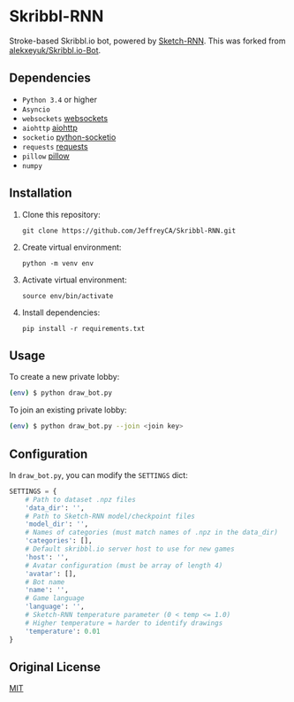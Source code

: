 # Skribbl-RNN

Stroke-based Skribbl.io bot, powered by [Sketch-RNN](https://github.com/magenta/magenta/tree/master/magenta/models/sketch_rnn). This was forked from [alekxeyuk/Skribbl.io-Bot](https://github.com/alekxeyuk/Skribbl.io-Bot).

## Dependencies
- `Python 3.4` or higher
- `Asyncio`
- `websockets` [websockets](https://github.com/aaugustin/websockets)
- `aiohttp` [aiohttp](https://github.com/aio-libs/aiohttp/)
- `socketio` [python-socketio](https://github.com/miguelgrinberg/python-socketio)
- `requests` [requests](https://github.com/kennethreitz/requests)
- `pillow` [pillow](https://github.com/python-pillow/Pillow)
- `numpy`

## Installation
1. Clone this repository:
    ```
    git clone https://github.com/JeffreyCA/Skribbl-RNN.git
    ```

2. Create virtual environment:
    ```
    python -m venv env
    ```

3. Activate virtual environment:
    ```
    source env/bin/activate
    ```

4. Install dependencies:
    ```
    pip install -r requirements.txt
    ```

## Usage
To create a new private lobby:
```bash
(env) $ python draw_bot.py
```

To join an existing private lobby:
```bash
(env) $ python draw_bot.py --join <join key>
```

## Configuration
In `draw_bot.py`, you can modify the `SETTINGS` dict:

```python
SETTINGS = {
    # Path to dataset .npz files
    'data_dir': '',
    # Path to Sketch-RNN model/checkpoint files
    'model_dir': '',
    # Names of categories (must match names of .npz in the data_dir)
    'categories': [],
    # Default skribbl.io server host to use for new games
    'host': '',
    # Avatar configuration (must be array of length 4)
    'avatar': [],
    # Bot name
    'name': '',
    # Game language
    'language': '',
    # Sketch-RNN temperature parameter (0 < temp <= 1.0)
    # Higher temperature = harder to identify drawings
    'temperature': 0.01
}
```

## Original License
[MIT](https://github.com/alekxeyuk/Skribbl.io-Bot/blob/master/LICENSE)
